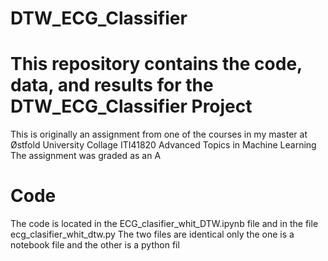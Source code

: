 DTW_ECG_Classifier
===================
# This repository contains the code, data, and results for the DTW_ECG_Classifier Project
This is originally an assignment from one of the courses in my master at Østfold University Collage
ITI41820 Advanced Topics in Machine Learning
The assignment was graded as an A


# Code
The code is located in the  ECG_clasifier_whit_DTW.ipynb file and in the file ecg_clasifier_whit_dtw.py
The two files are identical only the one is a notebook file and the other is a python fil
